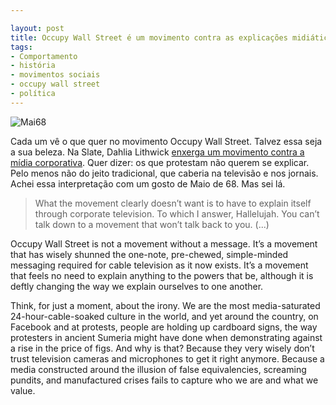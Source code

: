 ```yaml
---

layout: post
title: Occupy Wall Street é um movimento contra as explicações midiáticas?
tags:
- Comportamento
- história
- movimentos sociais
- occupy wall street
- política
---
```


![Mai68](http://caosordenado.com/wp-content/uploads/2011/10/mai68.jpg)

Cada um vê o que quer no movimento Occupy Wall Street. Talvez essa seja a sua beleza. Na Slate, Dahlia Lithwick [enxerga um movimento contra a mídia corporativa](http://www.slate.com/articles/news_and_politics/politics/2011/10/how_ows_confuses_and_ignores_fox_news_and_the_pundit_class_.html). Quer dizer: os que protestam não querem se explicar. Pelo menos não do jeito tradicional, que caberia na televisão e nos jornais. Achei essa interpretação com um gosto de [](http://pt.wikipedia.org/wiki/Maio_de_1968)Maio de 68. Mas sei lá.

> What the movement clearly doesn’t want is to have to explain itself through corporate television. To which I answer, Hallelujah. You can’t talk down to a movement that won’t talk back to you. (...)

Occupy Wall Street is not a movement without a message. It’s a movement that has wisely shunned the one-note, pre-chewed, simple-minded messaging required for cable television as it now exists. It’s a movement that feels no need to explain anything to the powers that be, although it is deftly changing the way we explain ourselves to one another.

Think, for just a moment, about the irony. We are the most media-saturated 24-hour-cable-soaked culture in the world, and yet around the country, on Facebook and at protests, people are holding up cardboard signs, the way protesters in ancient Sumeria might have done when demonstrating against a rise in the price of figs. And why is that? Because they very wisely don’t trust television cameras and microphones to get it right anymore. Because a media constructed around the illusion of false equivalencies, screaming pundits, and manufactured crises fails to capture who we are and what we value.
